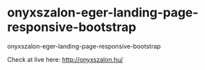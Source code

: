 # onyxszalon-eger-landing-page-responsive-bootstrap
onyxszalon-eger-landing-page-responsive-bootstrap

Check at live here: http://onyxszalon.hu/
